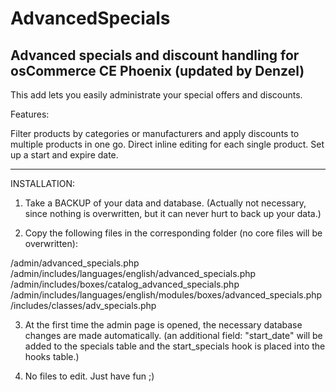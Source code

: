 # AdvancedSpecials
Advanced specials and discount handling for osCommerce CE Phoenix (updated by Denzel)
-----------------------------------------------------

This add lets you easily administrate your special offers and discounts.

Features:

Filter products by categories or manufacturers and apply discounts to multiple products in one go.
Direct inline editing for each single product.
Set up a start and expire date.

---------
INSTALLATION:

1. Take a BACKUP of your data and database. (Actually not necessary, since nothing is overwritten, but it can never hurt to back up your data.)

2. Copy the following files in the corresponding folder (no core files will be overwritten):

/admin/advanced_specials.php
/admin/includes/languages/english/advanced_specials.php
/admin/includes/boxes/catalog_advanced_specials.php
/admin/includes/languages/english/modules/boxes/advanced_specials.php
/includes/classes/adv_specials.php

3. At the first time the admin page is opened, the necessary database changes are made automatically.
   (an additional field: "start_date" will be added to the specials table and the start_specials hook
   is placed into the hooks table.)   

4. No files to edit. Just have fun ;)
